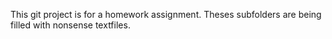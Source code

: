 This git project is for a homework assignment. Theses subfolders are being
filled with nonsense textfiles.
